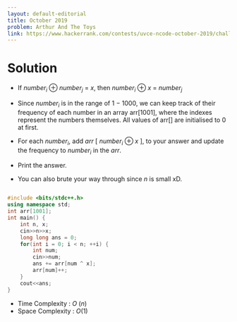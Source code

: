 ```yaml
---
layout: default-editorial
title: October 2019
problem: Arthur And The Toys
link: https://www.hackerrank.com/contests/uvce-ncode-october-2019/challenges/arkham-childrens-hospital
---
```

# Solution

* If $number_i$ $\oplus$ $number_j$ = $x$, then $number_i$ $\oplus$ $x$ = $number_j$

* Since $number_i$ is in the range of $1$ $-$ $1000$, we can keep track of their frequency of each number in an array arr[1001], where the indexes represent the numbers themselves. All values of arr[] are initialised to $0$ at first. 

* For each $number_i$, add $arr$ $[$ $number_i$ $\oplus$ $x$ $]$, to your answer and update the frequency to $number_i$ in the $arr$.

* Print the answer.

* You can also brute your way through since $n$ is small xD.

~~~cpp

#include <bits/stdc++.h>
using namespace std;
int arr[1001];
int main() {
    int n, x;
    cin>>n>>x;
    long long ans = 0;
    for(int i = 0; i < n; ++i) {
        int num;
        cin>>num;
        ans += arr[num ^ x];
        arr[num]++;
    }
    cout<<ans;
}

~~~
* Time Complexity : $O$ $(n)$ 
* Space Complexity : $O(1)$
